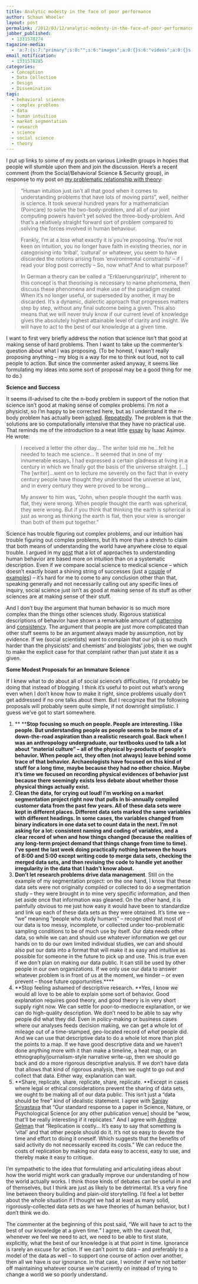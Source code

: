 ```yaml
---
title: Analytic modesty in the face of poor performance
author: Schaun Wheeler
layout: post
permalink: /2012/03/12/analytic-modesty-in-the-face-of-poor-performance/
jabber_published:
  - 1331578274
tagazine-media:
  - 'a:7:{s:7:"primary";s:0:"";s:6:"images";a:0:{}s:6:"videos";a:0:{}s:11:"image_count";s:1:"0";s:6:"author";s:8:"20450928";s:7:"blog_id";s:8:"32115977";s:9:"mod_stamp";s:19:"2012-03-12 18:51:04";}'
email_notification:
  - 1331578285
categories:
  - Conception
  - Data Collection
  - Design
  - Dissemination
tags:
  - behavioral science
  - complex problems
  - data
  - human intuition
  - market segmentation
  - research
  - science
  - social science
  - theory
---
```

I put up links to some of my posts on various LinkedIn groups in hopes that people will stumble upon them and join the discussion. Here’s a recent comment (from the Social/Behavioral Science & Security group), in response to my post on [my problematic relationship with theory][1]:

> “Human intuition just isn&#8217;t all that good when it comes to understanding problems that have lots of moving parts&#8221;, well, neither is science. It took several hundred years for a mathematician (Poincare) to solve the two-body-problem, and all of our joint computing powers haven&#8217;t yet solved the three-body-problem. And that&#8217;s a relatively straight forward sort of problem compared to solving the forces involved in human behaviour.<!--more-->
> 
> Frankly, I&#8217;m at a loss what exactly it is you&#8217;re proposing. You&#8217;re not keen on intuition, you no longer have faith in existing theories, nor in categorising into &#8216;tribal&#8217;, &#8216;cultural&#8217; or whatever, you seem to have discarded the notions arising from &#8216;environmental constraints&#8217; &#8211; if I read your blog post correctly &#8211; So, now what? And to what purpose?
> 
> In German a theory can be called a &#8220;Erklaerungsprinzip&#8221;, inherent to this concept is that theorising is necessary to name phenomena, then discuss these phenomena and make use of the paradigm created. When it&#8217;s no longer useful, or superseded by another, it may be discarded. It&#8217;s a dynamic, dialectic approach that progresses matters step by step, without any final outcome being a given. This also means that we will never truly know if our current level of knowledge gives the absolutely highest attainable level of clarity and insight. We will have to act to the best of our knowledge at a given time.

I want to first very briefly address the notion that science isn’t that good at making sense of hard problems. Then I want to take up the commenter’s question about what I was proposing. (To be honest, I wasn’t really proposing anything – my blog is a way for me to think out loud, not to call people to action. But since the commenter asked anyway, it seems like formulating my ideas into some sort of proposal may be a good thing for me to do.)

**Science and Success**

It seems ill-advised to cite the n-body problem in support of the notion that science isn’t good at making sense of complex problems. I’m not a physicist, so I’m happy to be corrected here, but as I understand it the n-body problem has actually been [solved][2]. [Repeatedly][3]. The problem is that the solutions are so computationally intensive that they have no practical use. That reminds me of the introduction to a neat little [essay][4] by Isaac Asimov. He wrote:

> I received a letter the other day… The writer told me he…felt he needed to teach me science… It seemed that in one of my innumerable essays, I had expressed a certain gladness at living in a century in which we finally got the basis of the universe straight. […] The [writer]…went on to lecture me severely on the fact that in every century people have thought they understood the universe at last, and in every century they were proved to be wrong…
> 
> My answer to him was, &#8220;John, when people thought the earth was flat, they were wrong. When people thought the earth was spherical, they were wrong. But if you think that thinking the earth is spherical is just as wrong as thinking the earth is flat, then your view is wronger than both of them put together.&#8221;

Science has trouble figuring out complex problems, and our intuition has trouble figuring out complex problems, but it’s more than a stretch to claim that both means of understanding the world have anywhere close to equal trouble. I argued in my [post][1] that a lot of approaches to understanding human behavior are based more on intuition than on a systematic description. Even if we compare social science to medical science – which doesn’t exactly boast a shining string of successes (just a [couple][5] of [examples][6]) – it’s hard for me to come to any conclusion other than that, speaking generally and not necessarily calling out any specific lines of inquiry, social science just isn’t as good at making sense of its stuff as other sciences are at making sense of their stuff.

And I don’t buy the argument that human behavior is so much more complex than the things other sciences study. Rigorous statistical descriptions of behavior have shown a remarkable amount of [patterning][7] and [consistency][8]. The argument that people are just more complicated than other stuff seems to be an argument always made by assumption, not by evidence. If we (social scientists) want to complain that our job is so much harder than the physicists’ and chemists’ and biologists’ jobs, then we ought to make the explicit case for that complaint rather than just state it as a given.

**Some Modest Proposals for an Immature Science**

If I knew what to do about all of social science’s difficulties, I’d probably be doing that instead of blogging. I think it’s useful to point out what’s wrong even when I don’t know how to make it right, since problems usually don’t get addressed if no one talks about them. But I recognize that the following proposals will probably seem quite simple, if not downright simplistic. I guess we’ve got to start somewhere.

1.  ** ****Stop focusing so much on people. **People are interesting. I like people. But understanding people *as* people seems to be more of a down-the-road aspiration than a realistic research goal. Back when I was an anthropology undergraduate, our textbooks used to talk a lot about “material culture” – all of the physical by-products of people’s behavior. When people act, they often (not always) leave behind some trace of that behavior. Archaeologists have focused on this kind of stuff for a long time, maybe because they had no other choice. Maybe it’s time we focused on recording physical evidences of behavior just because there seemingly exists less debate about whether those physical things actually exist.****
2.  **Clean the data, for crying out loud! **I’m working on a market segmentation project right now that pulls in bi-annually compiled customer data from the past few years. All of these data sets were kept in different places. Different data sets marked the same variables with different headings. In some cases, the variables changed from binary indicators in one data set to count data in the next. I’m not asking for a lot: consistent naming and coding of variables, and a clear record of when and how things changed (because the realities of any long-term project demand that things change from time to time). I’ve spent the last week doing practically nothing between the hours of 8:00 and 5:00 except writing code to merge data sets, checking the merged data sets, and then revising the code to handle yet another irregularity in the data that I hadn’t know about.****
3.  **Don’t let research problems drive data management**. Still on the example of my segmentation project: on the one hand, I know that these data sets were not originally compiled or collected to do a segmentation study – they were brought in to mine very specific information, and then set aside once that information was gleaned. On the other hand, it is painfully obvious to me just how easy it would have been to standardize and link up each of these data sets as they were obtained. It’s time we – “we” meaning “people who study humans” – recognized that most of our data is too messy, incomplete, or collected under too-problematic sampling conditions to be of much use by itself. Our data needs other data, so while we can and should use whatever information we get our hands on to do our own limited individual studies, we can and should also put our data into a format that will make it as easy and intuitive as possible for someone in the future to pick up and use. This is true even if we don’t plan on making our data public. It can still be used by other people in our own organizations. If we only use our data to answer whatever problem is in front of us at the moment, we hinder – or even prevent – those future opportunities.****
4.  **Stop feeling ashamed of descriptive research. **Yes, I know we would all love to be able to explain some sort of behavior. Good explanation requires good theory, and good theory is in very short supply right now. We can settle for poor-to-mediocre explanation, or we can do high-quality description. We don’t need to be able to say why people did what they did. Even in policy-making or business cases where our analyses feeds decision making, we can get a whole lot of mileage out of a time-stamped, geo-located record of *what* people did. And we can use that descriptive data to do a whole lot more than plot the points to a map. If we have good descriptive data and we haven’t done anything more with it than make a timeline, a heat map, or an ethnography/journalism-style narrative write-up, then we should go back and do a more rigorous descriptive analysis. If we don’t have data that allows that kind of rigorous analysis, then we ought to go out and collect that data. Either way, explanation can wait.
5.  **Share, replicate, share, replicate, share, replicate. **Except in cases where legal or ethical considerations prevent the sharing of data sets, we ought to be making all of our data public. This isn’t just a “data should be free” kind of idealistic statement. I agree with [Sanjay Srivastava][9] that “Our standard response to a paper in Science, Nature, or Psychological Science [or any other publication venue] should be “wow, that’ll be really interesting if it replicates.” And I agree with [Andrew Gelman][10] that “Replication is costly&#8230; It’s easy to say that something is ‘vital’ and that other people should do it. It’s not so easy to devote the time and effort to doing it oneself. Which suggests that the benefits of said activity do not necessarily exceed its costs.” We can reduce the costs of replication by making our data easy to access, easy to use, and thereby make it easy to critique.

I’m sympathetic to the idea that formulating and articulating ideas about how the world might work can gradually improve our understanding of how the world actually works. I think those kinds of debates can be useful in and of themselves, but I think are just as likely to be detrimental. It’s a very fine line between theory building and plain-old storytelling. I’d feel a lot better about the whole situation if I thought we had at least as many solid, rigorously-collected data sets as we have theories of human behavior, but I don’t think we do.

The commenter at the beginning of this post said, “We will have to act to the best of our knowledge at a given time.” I agree, with the caveat that, whenever we feel we need to act, we need to be able to first state, explicitly, what the best of our knowledge is at that point in time. Ignorance is rarely an excuse for action. If we can’t point to data – and preferably to a model of the data as well – to support one course of action over another, then all we have is our ignorance. In that case, I wonder if we’re not better off maintaining whatever course we’re currently on instead of trying to change a world we so poorly understand.

 [1]: http://houseofstones.wordpress.com/2012/02/27/my-problematic-relationship-with-theory/
 [2]: http://www.math.uvic.ca/faculty/diacu/diacuNbody.pdf
 [3]: http://en.wikipedia.org/wiki/Three_body_problem#n-body_problem
 [4]: http://chem.tufts.edu/AnswersInScience/RelativityofWrong.htm
 [5]: http://www.plosmedicine.org/article/info:doi/10.1371/journal.pmed.0020124
 [6]: http://www.nature.com/nrd/journal/v10/n9/full/nrd3439-c1.html
 [7]: http://mathematicsofwar.com/wp-content/uploads/2009/12/WarEcologyNature-2.pdf
 [8]: http://www.sciencemag.org/content/327/5968/1018
 [9]: http://spsptalks.wordpress.com/2011/12/31/groundbreaking-or-definitive-journals-need-to-pick-one/
 [10]: http://andrewgelman.com/2010/03/more_on_misunde/